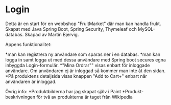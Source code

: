 # Login

Detta är en start för en webbshop "FruitMarket" där man kan handla frukt.
Skapat med Java Spring Boot, Spring Security, Thymeleaf och MySQL-databas.
Skapad av Martin Bjervig.

Appens funktionalitet:

*man kan registrera ny användare som sparas ner i en databas.
*man kan logga in samt logga ut med dessa användare med Spring boot secures egna inbyggda Login-formulär.
*"Mina Ordrar"" visas enbart för inloggade användare. Om användaren ej är inloggad så kommer man inte åt den sidan.
*På produktens detaljsida visas knappen "Add to Cart+" enbart när användaren är inloggad.


Övrig info:
*Produktbilderna har jag skapat själv i Paint
*Produkt-beskrivningen för två av produkterna är taget från Wikipedia